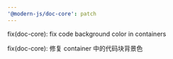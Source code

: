 ```yaml
---
'@modern-js/doc-core': patch
---
```


fix(doc-core): fix code background color in containers

fix(doc-core): 修复 container 中的代码块背景色
